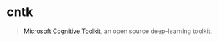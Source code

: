 # cntk

> [Microsoft Cognitive Toolkit](https://github.com/Microsoft/CNTK), an open source deep-learning toolkit.


